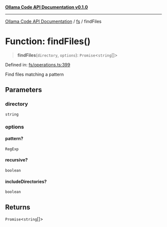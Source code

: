 [**Ollama Code API Documentation v0.1.0**](../../README.md)

***

[Ollama Code API Documentation](../../modules.md) / [fs](../README.md) / findFiles

# Function: findFiles()

> **findFiles**(`directory`, `options`): `Promise`\<`string`[]\>

Defined in: [fs/operations.ts:399](https://github.com/erichchampion/ollama-code/blob/98a042c8536165fb6d83661d7bd5f5a513c67591/ollama-code/src/fs/operations.ts#L399)

Find files matching a pattern

## Parameters

### directory

`string`

### options

#### pattern?

`RegExp`

#### recursive?

`boolean`

#### includeDirectories?

`boolean`

## Returns

`Promise`\<`string`[]\>
